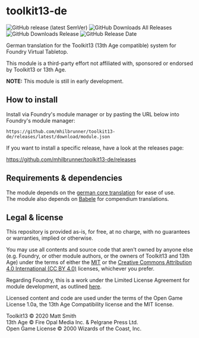 # toolkit13-de
![GitHub release (latest SemVer)](https://img.shields.io/github/v/release/mhilbrunner/toolkit13-de?label=Latest+Release)
![GitHub Downloads All Releases](https://img.shields.io/github/downloads/mhilbrunner/toolkit13-de/total?label=Downloads+(Total))
![GitHub Downloads Release](https://img.shields.io/github/downloads/mhilbrunner/toolkit13-de/latest/total?label=Downloads+(Latest))
![GitHub Release Date](https://img.shields.io/github/release-date/mhilbrunner/toolkit13-de?label=Release+Date)

German translation for the Toolkit13 (13th Age compatible) system for Foundry Virtual Tabletop.

This module is a third-party effort not affiliated with, sponsored or endorsed by Toolkit13 or 13th Age.

**NOTE:** This module is still in early development.

## How to install

Install via Foundry's module manager or by pasting the URL below into Foundry's module manager:

`https://github.com/mhilbrunner/toolkit13-de/releases/latest/download/module.json`

If you want to install a specific release, have a look at the releases page:

<https://github.com/mhilbrunner/toolkit13-de/releases>

## Requirements & dependencies

The module depends on the [german core translation](https://foundryvtt.com/packages/lang-de) for ease of use.\
The module also depends on [Babele](https://foundryvtt.com/packages/babele) for compendium translations.

## Legal & license

This repository is provided as-is, for free, at no charge,
with no guarantees or warranties, implied or otherwise.

You may  use all contents
and source code that aren't owned by anyone else (e.g. Foundry, or other
module authors, or the owners of Toolkit13 and 13th Age) under the terms of either the
[MIT](https://opensource.org/licenses/MIT) or
the [Creative Commons Attribution 4.0 International
(CC BY 4.0)](https://creativecommons.org/licenses/by/4.0/) licenses, whichever you prefer.

Regarding Foundry, this is a work under the Limited License Agreement
for module development, as outlined [here](https://foundryvtt.com/article/license/).

Licensed content and code are used under the terms of the Open Game License 1.0a, the 13th Age Compatibility license and the MIT license.

Toolkit13 © 2020 Matt Smith\
13th Age © Fire Opal Media Inc. & Pelgrane Press Ltd.\
Open Game License © 2000 Wizards of the Coast, Inc.
